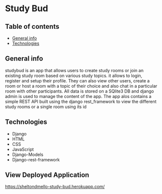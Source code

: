 # Study Bud
## Table of contents
* [General info](#general-info)
* [Technologies](#technologies)

## General info
studybud is an app that allows users to create study rooms or join an existing study room based on various study topics. it allows to login, register and setup their profile. They can also view other users, create a room or host a room with a topic of their choice and also chat in a particular room with other participants. All data is stored on a SQlite3 DB and django admin is used to manage the content of the app. The app alos contains a simple REST API built using the django rest_framework to view the different study rooms or a single room using its id
	
## Technologies
* Django
* HTML
* CSS
* JavaScript
* Django-Models
* Django-rest-framework

## View Deployed Application
https://sheltondmello-study-bud.herokuapp.com/
